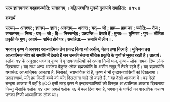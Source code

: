 **सत्यं ज्ञानमनन्तं यद्ब्रह्मज्योति: सनातनम् ।** **यद्धि पश्यन्ति मुनयो गुणापाये समाहिता: ॥ १५॥** 

**शब्दार्थ** 

**सत्यम्—** **अनश्वर** **; ज्ञानम्—** **ज्ञान** **; अनन्तम्—** **अनन्त** **; यत्—** **जो** **; ब्रह्म—** **ब्रह्म का** **; ज्योति:—** **तेज** **; सनातनम्—** **नित्य** **; यत्—** **जो** **;** **हि—** **निस्सन्देह** **; पश्यन्ति—** **देखते हैं** **; मुनय:—** **मुनिगण** **; गुण—** **भौतिक प्रकृति के गुण** **; अपाये—** **शमित होने पर** **; समाहिता:—** **समाधि में लीन।** **.** 

**भगवान् कृष्ण ने अनश्वर आध्यात्मिक तेज प्रकट किया जो असीम, चेतन तथा नित्य है।** **मुनिजन उस आध्यात्मिक जीव को समाधि में देखते हैं जब उनकी चेतना भौतिक प्रकृति के** **गुणों से मुक्त रहती है।** **तात्पर्य :** श्लोक १४ के अनुसार भगवान् कृष्ण ने वृन्दावनवासियों को अपना निजी धाम, कृष्ण- लोक नामक दिव्य लोक दिखलाया। यह तथा अन्य असंलय वैकुण्ठ-लोक ब्रह्मज्योति के असीम समुद्र में तैरते रहते हैं। यह ब्रह्मज्योति यथार्थत: आध्याति्मक आकाश है, जिसको, स्वाभाविक ही है, कृष्ण ने भी वृन्दावनवासियों को दिखलाया। उदाहरणार्थ, यदि हम किसी बच्चे को चाँद दिखलाना चाहें तो कहते हैं, ''वह देखो आकाश में। वह देखो चन्द्रमा आकाश में वहाँ है।ÓÓ इसी तरह कृष्ण ने वृन्दावनवासियों को विस्तृत आध्यात्मिक आकाश दिखलाया किन्तु जैसाकि श्लोक १४ तथा अगले श्लोक १६ में बल दिया गया है, भगवान् के पार्षदों का वास्तविक गन्तव्य उनका निजी आध्यात्मिक लोक था।  